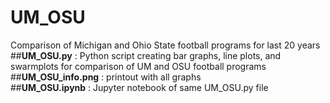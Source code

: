 # UM_OSU
Comparison of Michigan and Ohio State football programs for last 20 years
##**UM_OSU.py** : Python script creating bar graphs, line plots, and swarmplots for comparison of UM and OSU football programs  
##**UM_OSU_info.png** : printout with all graphs  
##**UM_OSU.ipynb** : Jupyter notebook of same UM_OSU.py file  

